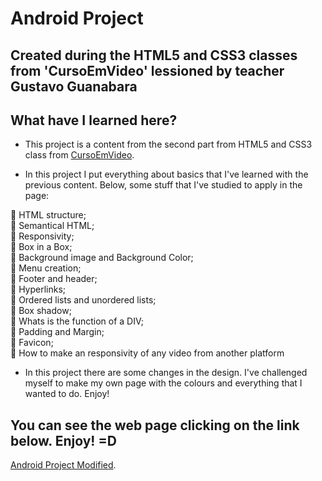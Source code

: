 # Android Project
## Created during the HTML5 and CSS3 classes from 'CursoEmVideo' lessioned by teacher Gustavo Guanabara 

## What have I learned here?

- This project is a content from the second part from HTML5 and CSS3 class from <a href="https://www.cursoemvideo.com/curso/curso-html5-e-css3-modulo-2-de-5-40-horas/" target="_blank">CursoEmVideo</a>. 

- In this project I put everything about basics that I've learned with the previous content. Below, some stuff that I've studied to apply in the page: 


:small_blue_diamond: HTML structure;
<br>
:small_blue_diamond: Semantical HTML;
<br>
:small_blue_diamond: Responsivity;
<br>
:small_blue_diamond: Box in a Box;
<br>
:small_blue_diamond: Background image and Background Color; 
<br>
:small_blue_diamond: Menu creation; 
<br>
:small_blue_diamond: Footer and header; 
<br>
:small_blue_diamond: Hyperlinks; 
<br>
:small_blue_diamond: Ordered lists and unordered lists;
<br> 
:small_blue_diamond: Box shadow; 
<br>
:small_blue_diamond: Whats is the function of a DIV;
<br>
:small_blue_diamond: Padding and Margin; 
<br>
:small_blue_diamond: Favicon;
<br>
:small_blue_diamond: How to make an responsivity of any video from another platform



- In this project there are some changes in the design. I've challenged myself to make my own page with the colours and everything that I wanted to do. Enjoy! 


## You can see the web page clicking on the link below. Enjoy! =D

<a href="#" target="_blank">Android Project Modified</a>. 